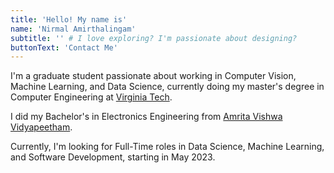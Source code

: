 ```yaml
---
title: 'Hello! My name is'
name: 'Nirmal Amirthalingam'
subtitle: '' # I love exploring? I'm passionate about designing?
buttonText: 'Contact Me'
---
```


I'm a graduate student passionate about working in Computer Vision, Machine Learning, and Data Science, currently doing my master's degree in Computer Engineering at [Virginia Tech](https://www.vt.edu/). 

I did my Bachelor's in Electronics Engineering from [Amrita Vishwa Vidyapeetham](https://www.amrita.edu/campus/coimbatore/). 

Currently, I'm looking for Full-Time roles in Data Science, Machine Learning, and Software Development, starting in May 2023.